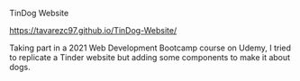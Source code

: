 TinDog Website

https://tavarezc97.github.io/TinDog-Website/

Taking part in a 2021 Web Development Bootcamp course on Udemy, I tried to replicate a Tinder website but adding some components to make it about dogs.
